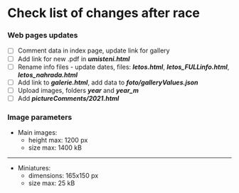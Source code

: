 # Check list of changes after race

### Web pages updates
- [ ] Comment data in index page, update link for gallery
- [ ] Add link for new .pdf in ***umisteni.html***
- [ ] Rename info files - update dates, files: ***letos.html***, ***letos_FULLinfo.html***, ***letos_nahrada.html***
- [ ] Add link to ***galerie.html***, add data to ***foto/galleryValues.json***
- [ ] Upload images, folders ***year*** and ***year_m***
- [ ] Add ***pictureComments/2021.html*** 

### Image parameters
- Main images:
  - height max: 1200 px
  - size max: 1400 kB

---
- Miniatures:
  - dimensions: 165x150 px
  - size max: 25 kB
